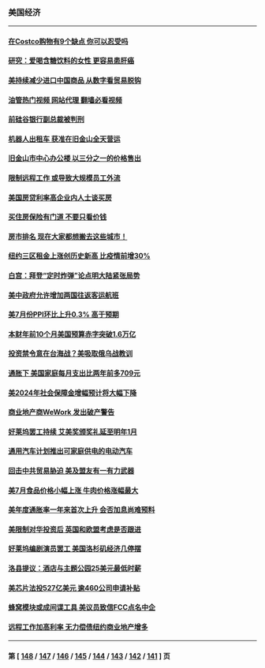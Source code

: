 ### 美国经济
---
#### [在Costco购物有9个缺点 你可以忍受吗](../../pages/ncid1078158/n14048734.md?08132045) 
#### [研究：爱喝含糖饮料的女性 更容易患肝癌](../../pages/ncid1078158/n14053149.md?08132045) 
#### [美持续减少进口中国商品 从数字看贸易脱钩](../../pages/ncid1078158/n14052943.md?08132045) 
#### [油管热门视频 网站代理 翻墙必看视频](http://138.2.39.72:81/youtube.html?epic-marker?08132045)
#### [前硅谷银行副总裁被判刑](../../pages/ncid1078158/n14052942.md?08132045) 
#### [机器人出租车 获准在旧金山全天营运](../../pages/ncid1078158/n14052827.md?08132045) 
#### [旧金山市中心办公楼 以三分之一的价格售出](../../pages/ncid1078158/n14052796.md?08132045) 
#### [限制远程工作 或导致大规模员工外流](../../pages/ncid1078158/n14052788.md?08132045) 
#### [美国房贷利率高企业内人士谈买房](../../pages/ncid1078158/n14052779.md?08132045) 
#### [买住房保险有门道 不要只看价钱](../../pages/ncid1078158/n14052777.md?08132045) 
#### [房市排名 现在大家都想搬去这些城市！](../../pages/ncid1078158/n14052750.md?08132045) 
#### [纽约三区租金上涨创历史新高 比疫情前增30%](../../pages/ncid1078158/n14052669.md?08132045) 
#### [白宫：拜登“定时炸弹”论点明大陆紧张局势](../../pages/ncid1078158/n14052605.md?08132045) 
#### [美中政府允许增加两国往返客运航班](../../pages/ncid1078158/n14052589.md?08132045) 
#### [美7月份PPI环比上升0.3% 高于预期](../../pages/ncid1078158/n14052542.md?08132045) 
#### [本财年前10个月美国预算赤字突破1.6万亿](../../pages/ncid1078158/n14052557.md?08132045) 
#### [投资禁令意在台海战？美吸取俄乌战教训](../../pages/ncid1078158/n14052520.md?08132045) 
#### [通胀下 美国家庭每月支出比两年前多709元](../../pages/ncid1078158/n14052575.md?08132045) 
#### [美2024年社会保障金增幅预计将大幅下降](../../pages/ncid1078158/n14052483.md?08132045) 
#### [商业地产商WeWork 发出破产警告](../../pages/ncid1078158/n14052145.md?08132045) 
#### [好莱坞罢工持续 艾美奖颁奖礼延至明年1月](../../pages/ncid1078158/n14051855.md?08132045) 
#### [通用汽车计划推出可家庭供电的电动汽车](../../pages/ncid1078158/n14051842.md?08132045) 
#### [回击中共贸易胁迫 美及盟友有一有力武器](../../pages/ncid1078158/n14051824.md?08132045) 
#### [美7月食品价格小幅上涨 牛肉价格涨幅最大](../../pages/ncid1078158/n14051862.md?08132045) 
#### [美年度通胀率一年来首次上升 会否加息尚难预料](../../pages/ncid1078158/n14051742.md?08132045) 
#### [美限制对华投资后 英国和欧盟考虑是否跟进](../../pages/ncid1078158/n14051755.md?08132045) 
#### [好莱坞编剧演员罢工 美国洛杉矶经济几停摆](../../pages/ncid1078158/n14051145.md?08132045) 
#### [洛县提议：酒店与主题公园25美元最低时薪](../../pages/ncid1078158/n14051249.md?08132045) 
#### [美芯片法投527亿美元 逾460公司申请补贴](../../pages/ncid1078158/n14051031.md?08132045) 
#### [蜂窝模块或成间谍工具 美议员致信FCC点名中企](../../pages/ncid1078158/n14050867.md?08132045) 
#### [远程工作加高利率 无力偿债纽约商业地产增多](../../pages/ncid1078158/n14050657.md?08132045) 

---
#### 第 [ [148](./148.md?08132045) / [147](./147.md?08132045) / [146](./146.md?08132045) / [145](./145.md?08132045) / [144](./144.md?08132045) / [143](./143.md?08132045) / [142](./142.md?08132045) / [141](./141.md?08132045) ] 页
